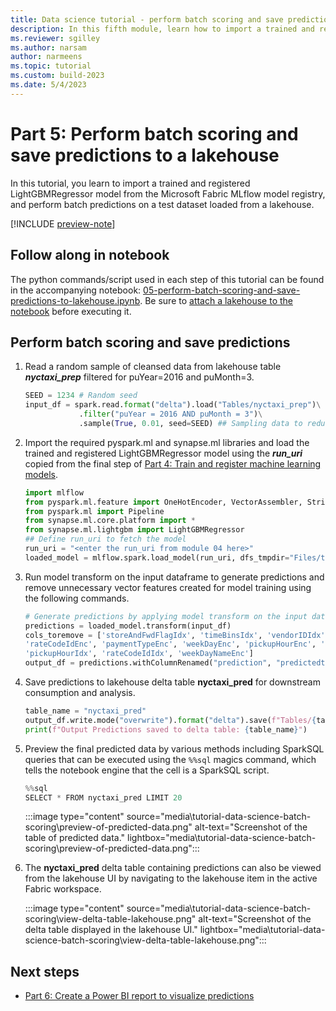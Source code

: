 ```yaml
---
title: Data science tutorial - perform batch scoring and save predictions
description: In this fifth module, learn how to import a trained and registered model and perform batch predictions on a test dataset.
ms.reviewer: sgilley
ms.author: narsam
author: narmeens
ms.topic: tutorial
ms.custom: build-2023
ms.date: 5/4/2023
---
```


# Part 5: Perform batch scoring and save predictions to a lakehouse

In this tutorial, you learn to import a trained and registered LightGBMRegressor model from the Microsoft Fabric MLflow model registry, and perform batch predictions on a test dataset loaded from a lakehouse.

[!INCLUDE [preview-note](../includes/preview-note.md)]

## Follow along in notebook

The python commands/script used in each step of this tutorial can be found in the accompanying notebook: [05-perform-batch-scoring-and-save-predictions-to-lakehouse.ipynb](https://github.com/microsoft/fabric-samples/blob/main/docs-samples/data-science/data-science-tutorial/05-perform-batch-scoring-and-save-predictions-to-lakehouse.ipynb). Be sure to [attach a lakehouse to the notebook](tutorial-data-science-prepare-system.md#attach-a-lakehouse-to-the-notebooks) before executing it.

## Perform batch scoring and save predictions

1. Read a random sample of cleansed data from lakehouse table ***nyctaxi_prep*** filtered for puYear=2016 and puMonth=3.

   ```python
   SEED = 1234 # Random seed
   input_df = spark.read.format("delta").load("Tables/nyctaxi_prep")\
               .filter("puYear = 2016 AND puMonth = 3")\
               .sample(True, 0.01, seed=SEED) ## Sampling data to reduce execution time for this tutorial
   ```

1. Import the required pyspark.ml and synapse.ml libraries and load the trained and registered LightGBMRegressor model using the ***run_uri*** copied from the final step of [Part 4: Train and register machine learning models](tutorial-data-science-train-models.md).

   ```python
   import mlflow
   from pyspark.ml.feature import OneHotEncoder, VectorAssembler, StringIndexer
   from pyspark.ml import Pipeline
   from synapse.ml.core.platform import *
   from synapse.ml.lightgbm import LightGBMRegressor
   ## Define run_uri to fetch the model
   run_uri = "<enter the run_uri from module 04 here>"
   loaded_model = mlflow.spark.load_model(run_uri, dfs_tmpdir="Files/tmp/mlflow")
   ```

1. Run model transform on the input dataframe to generate predictions and remove unnecessary vector features created for model training using the following commands.

   ```python
   # Generate predictions by applying model transform on the input dataframe
   predictions = loaded_model.transform(input_df)
   cols_toremove = ['storeAndFwdFlagIdx', 'timeBinsIdx', 'vendorIDIdx', 'paymentTypeIdx', 'vendorIDEnc',
   'rateCodeIdEnc', 'paymentTypeEnc', 'weekDayEnc', 'pickupHourEnc', 'storeAndFwdFlagEnc', 'timeBinsEnc', 'features','weekDayNameIdx',
   'pickupHourIdx', 'rateCodeIdIdx', 'weekDayNameEnc']
   output_df = predictions.withColumnRenamed("prediction", "predictedtripDuration").drop(*cols_toremove) 
   ```

1. Save predictions to lakehouse delta table **nyctaxi_pred** for downstream consumption and analysis.

   ```python   
   table_name = "nyctaxi_pred"
   output_df.write.mode("overwrite").format("delta").save(f"Tables/{table_name}")
   print(f"Output Predictions saved to delta table: {table_name}")
   ```

1. Preview the final predicted data by various methods including SparkSQL queries that can be executed using the `%%sql` magics command, which tells the notebook engine that the cell is a SparkSQL script.

   ```python
   %%sql
   SELECT * FROM nyctaxi_pred LIMIT 20
   ```

   :::image type="content" source="media\tutorial-data-science-batch-scoring\preview-of-predicted-data.png" alt-text="Screenshot of the table of predicted data." lightbox="media\tutorial-data-science-batch-scoring\preview-of-predicted-data.png":::

1. The **nyctaxi_pred** delta table containing predictions can also be viewed from the lakehouse UI by navigating to the lakehouse item in the active Fabric workspace.

   :::image type="content" source="media\tutorial-data-science-batch-scoring\view-delta-table-lakehouse.png" alt-text="Screenshot of the delta table displayed in the lakehouse UI." lightbox="media\tutorial-data-science-batch-scoring\view-delta-table-lakehouse.png":::

## Next steps

- [Part 6: Create a Power BI report to visualize predictions](tutorial-data-science-create-report.md)
